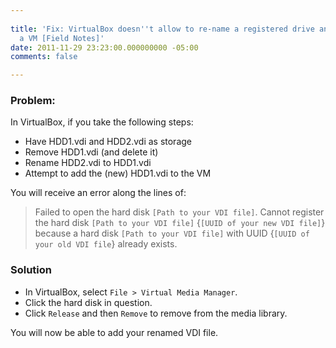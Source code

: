 ```yaml
---
 
title: 'Fix: VirtualBox doesn''t allow to re-name a registered drive and readd to
  a VM [Field Notes]'
date: 2011-11-29 23:23:00.000000000 -05:00
comments: false

---
```

### Problem:

In VirtualBox, if you take the following steps:

* Have HDD1.vdi and HDD2.vdi as storage
* Remove HDD1.vdi (and delete it)
* Rename HDD2.vdi to HDD1.vdi
* Attempt to add the (new) HDD1.vdi to the VM

You will receive an error along the lines of:

> Failed to open the hard disk `[Path to your VDI file]`. Cannot register the hard disk `[Path to your VDI file]` {`[UUID of your new VDI file]`} because a hard disk `[Path to your VDI file]` with UUID {`[UUID of your old VDI file`} already exists.

### Solution

* In VirtualBox, select `File > Virtual Media Manager`.
* Click the hard disk in question.
* Click `Release` and then `Remove` to remove from the media library.

You will now be able to add your renamed VDI file.
